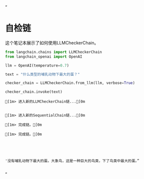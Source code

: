 “
# 自检链
这个笔记本展示了如何使用LLMCheckerChain。


```python
from langchain.chains import LLMCheckerChain
from langchain_openai import OpenAI

llm = OpenAI(temperature=0.7)

text = "什么类型的哺乳动物下最大的蛋？"

checker_chain = LLMCheckerChain.from_llm(llm, verbose=True)

checker_chain.invoke(text)
```

    
    
    [1m> 进入新的LLMCheckerChain链...[0m
    
    
    [1m> 进入新的SequentialChain链...[0m
    
    [1m> 完成链。[0m
    
    [1m> 完成链。[0m





    '没有哺乳动物下最大的蛋。大象鸟，这是一种巨大的鸟类，下了鸟类中最大的蛋。”




```python

```


”